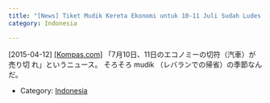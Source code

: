 ```yaml
---
title: "[News] Tiket Mudik Kereta Ekonomi untuk 10-11 Juli Sudah Ludes "
category: Indonesia

---
```


[2015-04-12] [[Kompas.com]](http://megapolitan.kompas.com/read/2015/04/12/14273521/Tiket.Mudik.Kereta.Ekonomi.untuk.10-11.Juli.Sudah.Ludes)  「7月10日、11日のエコノミーの切符（汽車）が売り切
れ」というニュース。
そろそろ mudik （レバランでの帰省）の季節なんだ。

- Category: [Indonesia](categories.html#Indonesia)

